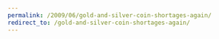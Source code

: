 ```yaml
---
permalink: /2009/06/gold-and-silver-coin-shortages-again/
redirect_to: /gold-and-silver-coin-shortages-again/
---
```

